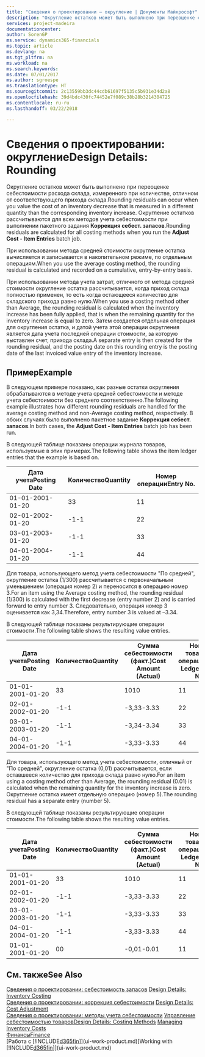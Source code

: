 ```yaml
---
title: "Сведения о проектировании — округление | Документы Майкрософт"
description: "Округление остатков может быть выполнено при переоценке себестоимости расхода склада, измеренного при количестве, отличном от соответствующего прихода склада. Округление остатков рассчитываются для всех методов учета себестоимости при выполнении пакетного задания **Коррекция себест. запасов**."
services: project-madeira
documentationcenter: 
author: SorenGP
ms.service: dynamics365-financials
ms.topic: article
ms.devlang: na
ms.tgt_pltfrm: na
ms.workload: na
ms.search.keywords: 
ms.date: 07/01/2017
ms.author: sgroespe
ms.translationtype: HT
ms.sourcegitcommit: 2c13559bb3dc44cdb61697f5135c5b931e34d2a8
ms.openlocfilehash: 39d4bdc430fc74452e7f089c38b28b3214304725
ms.contentlocale: ru-ru
ms.lasthandoff: 03/22/2018

---
```

# <a name="design-details-rounding"></a><span data-ttu-id="f4123-104">Сведения о проектировании: округление</span><span class="sxs-lookup"><span data-stu-id="f4123-104">Design Details: Rounding</span></span>
<span data-ttu-id="f4123-105">Округление остатков может быть выполнено при переоценке себестоимости расхода склада, измеренного при количестве, отличном от соответствующего прихода склада.</span><span class="sxs-lookup"><span data-stu-id="f4123-105">Rounding residuals can occur when you value the cost of an inventory decrease that is measured in a different quantity than the corresponding inventory increase.</span></span> <span data-ttu-id="f4123-106">Округление остатков рассчитываются для всех методов учета себестоимости при выполнении пакетного задания **Коррекция себест. запасов**.</span><span class="sxs-lookup"><span data-stu-id="f4123-106">Rounding residuals are calculated for all costing methods when you run the **Adjust Cost - Item Entries** batch job.</span></span>  

 <span data-ttu-id="f4123-107">При использовании метода средней стоимости округление остатка вычисляется и записывается в накопительном режиме, по отдельным операциям.</span><span class="sxs-lookup"><span data-stu-id="f4123-107">When you use the average costing method, the rounding residual is calculated and recorded on a cumulative, entry-by-entry basis.</span></span>  

 <span data-ttu-id="f4123-108">При использовании метода учета затрат, отличного от метода средней стоимости округление остатка рассчитывается, когда приход склада полностью применен, то есть когда остающееся количество для складского прихода равно нулю.</span><span class="sxs-lookup"><span data-stu-id="f4123-108">When you use a costing method other than Average, the rounding residual is calculated when the inventory increase has been fully applied, that is when the remaining quantity for the inventory increase is equal to zero.</span></span> <span data-ttu-id="f4123-109">Затем создается отдельная операция для округления остатка, и датой учета этой операции округления является дата учета последней операции стоимости, за которую выставлен счет, прихода склада.</span><span class="sxs-lookup"><span data-stu-id="f4123-109">A separate entry is then created for the rounding residual, and the posting date on this rounding entry is the posting date of the last invoiced value entry of the inventory increase.</span></span>  

## <a name="example"></a><span data-ttu-id="f4123-110">Пример</span><span class="sxs-lookup"><span data-stu-id="f4123-110">Example</span></span>  
 <span data-ttu-id="f4123-111">В следующем примере показано, как разные остатки округления обрабатываются в методе учета средней себестоимости и методе учета себестоимости без среднего соответственно.</span><span class="sxs-lookup"><span data-stu-id="f4123-111">The following example illustrates how different rounding residuals are handled for the average costing method and non-Average costing method, respectively.</span></span> <span data-ttu-id="f4123-112">В обоих случаях было выполнено пакетное задание **Коррекция себест. запасов**.</span><span class="sxs-lookup"><span data-stu-id="f4123-112">In both cases, the **Adjust Cost - Item Entries** batch job has been run.</span></span>  

 <span data-ttu-id="f4123-113">В следующей таблице показаны операции журнала товаров, используемые в этих примерах.</span><span class="sxs-lookup"><span data-stu-id="f4123-113">The following table shows the item ledger entries that the example is based on.</span></span>  

|<span data-ttu-id="f4123-114">Дата учета</span><span class="sxs-lookup"><span data-stu-id="f4123-114">Posting Date</span></span>|<span data-ttu-id="f4123-115">Количество</span><span class="sxs-lookup"><span data-stu-id="f4123-115">Quantity</span></span>|<span data-ttu-id="f4123-116">Номер операции</span><span class="sxs-lookup"><span data-stu-id="f4123-116">Entry No.</span></span>|  
|------------------|--------------|---------------|  
|<span data-ttu-id="f4123-117">01-01-20</span><span class="sxs-lookup"><span data-stu-id="f4123-117">01-01-20</span></span>|<span data-ttu-id="f4123-118">3</span><span class="sxs-lookup"><span data-stu-id="f4123-118">3</span></span>|<span data-ttu-id="f4123-119">1</span><span class="sxs-lookup"><span data-stu-id="f4123-119">1</span></span>|  
|<span data-ttu-id="f4123-120">02-01-20</span><span class="sxs-lookup"><span data-stu-id="f4123-120">02-01-20</span></span>|<span data-ttu-id="f4123-121">-1</span><span class="sxs-lookup"><span data-stu-id="f4123-121">-1</span></span>|<span data-ttu-id="f4123-122">2</span><span class="sxs-lookup"><span data-stu-id="f4123-122">2</span></span>|  
|<span data-ttu-id="f4123-123">03-01-20</span><span class="sxs-lookup"><span data-stu-id="f4123-123">03-01-20</span></span>|<span data-ttu-id="f4123-124">-1</span><span class="sxs-lookup"><span data-stu-id="f4123-124">-1</span></span>|<span data-ttu-id="f4123-125">3</span><span class="sxs-lookup"><span data-stu-id="f4123-125">3</span></span>|  
|<span data-ttu-id="f4123-126">04-01-20</span><span class="sxs-lookup"><span data-stu-id="f4123-126">04-01-20</span></span>|<span data-ttu-id="f4123-127">-1</span><span class="sxs-lookup"><span data-stu-id="f4123-127">-1</span></span>|<span data-ttu-id="f4123-128">4</span><span class="sxs-lookup"><span data-stu-id="f4123-128">4</span></span>|  

 <span data-ttu-id="f4123-129">Для товара, использующего метод учета себестоимости "По средней", округление остатка (1/300) рассчитывается с первоначальным уменьшением (операция номер 2) и переносится в операцию номер 3.</span><span class="sxs-lookup"><span data-stu-id="f4123-129">For an item using the Average costing method, the rounding residual (1/300) is calculated with the first decrease (entry number 2) and is carried forward to entry number 3.</span></span> <span data-ttu-id="f4123-130">Следовательно, операция номер 3 оценивается как 3,34.</span><span class="sxs-lookup"><span data-stu-id="f4123-130">Therefore, entry number 3 is valued at –3.34.</span></span>  

 <span data-ttu-id="f4123-131">В следующей таблице показаны результирующие операции стоимости.</span><span class="sxs-lookup"><span data-stu-id="f4123-131">The following table shows the resulting value entries.</span></span>  

|<span data-ttu-id="f4123-132">Дата учета</span><span class="sxs-lookup"><span data-stu-id="f4123-132">Posting Date</span></span>|<span data-ttu-id="f4123-133">Количество</span><span class="sxs-lookup"><span data-stu-id="f4123-133">Quantity</span></span>|<span data-ttu-id="f4123-134">Сумма себестоимости (факт.)</span><span class="sxs-lookup"><span data-stu-id="f4123-134">Cost Amount (Actual)</span></span>|<span data-ttu-id="f4123-135">Номер товарной операции</span><span class="sxs-lookup"><span data-stu-id="f4123-135">Item Ledger Entry No.</span></span>|<span data-ttu-id="f4123-136">Номер операции</span><span class="sxs-lookup"><span data-stu-id="f4123-136">Entry No.</span></span>|  
|------------------|--------------|----------------------------|---------------------------|---------------|  
|<span data-ttu-id="f4123-137">01-01-20</span><span class="sxs-lookup"><span data-stu-id="f4123-137">01-01-20</span></span>|<span data-ttu-id="f4123-138">3</span><span class="sxs-lookup"><span data-stu-id="f4123-138">3</span></span>|<span data-ttu-id="f4123-139">10</span><span class="sxs-lookup"><span data-stu-id="f4123-139">10</span></span>|<span data-ttu-id="f4123-140">1</span><span class="sxs-lookup"><span data-stu-id="f4123-140">1</span></span>|<span data-ttu-id="f4123-141">1</span><span class="sxs-lookup"><span data-stu-id="f4123-141">1</span></span>|  
|<span data-ttu-id="f4123-142">02-01-20</span><span class="sxs-lookup"><span data-stu-id="f4123-142">02-01-20</span></span>|<span data-ttu-id="f4123-143">-1</span><span class="sxs-lookup"><span data-stu-id="f4123-143">-1</span></span>|<span data-ttu-id="f4123-144">-3,33</span><span class="sxs-lookup"><span data-stu-id="f4123-144">-3.33</span></span>|<span data-ttu-id="f4123-145">2</span><span class="sxs-lookup"><span data-stu-id="f4123-145">2</span></span>|<span data-ttu-id="f4123-146">2</span><span class="sxs-lookup"><span data-stu-id="f4123-146">2</span></span>|  
|<span data-ttu-id="f4123-147">03-01-20</span><span class="sxs-lookup"><span data-stu-id="f4123-147">03-01-20</span></span>|<span data-ttu-id="f4123-148">-1</span><span class="sxs-lookup"><span data-stu-id="f4123-148">-1</span></span>|<span data-ttu-id="f4123-149">-3,34</span><span class="sxs-lookup"><span data-stu-id="f4123-149">-3.34</span></span>|<span data-ttu-id="f4123-150">3</span><span class="sxs-lookup"><span data-stu-id="f4123-150">3</span></span>|<span data-ttu-id="f4123-151">3</span><span class="sxs-lookup"><span data-stu-id="f4123-151">3</span></span>|  
|<span data-ttu-id="f4123-152">04-01-20</span><span class="sxs-lookup"><span data-stu-id="f4123-152">04-01-20</span></span>|<span data-ttu-id="f4123-153">-1</span><span class="sxs-lookup"><span data-stu-id="f4123-153">-1</span></span>|<span data-ttu-id="f4123-154">-3,33</span><span class="sxs-lookup"><span data-stu-id="f4123-154">-3.33</span></span>|<span data-ttu-id="f4123-155">4</span><span class="sxs-lookup"><span data-stu-id="f4123-155">4</span></span>|<span data-ttu-id="f4123-156">4</span><span class="sxs-lookup"><span data-stu-id="f4123-156">4</span></span>|  

 <span data-ttu-id="f4123-157">Для товара, использующего метод учета себестоимости, отличный от "По средней", округление остатка (0,01) рассчитывается, если оставшееся количество для прихода склада равно нулю.</span><span class="sxs-lookup"><span data-stu-id="f4123-157">For an item using a costing method other than Average, the rounding residual (0.01) is calculated when the remaining quantity for the inventory increase is zero.</span></span> <span data-ttu-id="f4123-158">Округление остатка имеет отдельную операцию (номер 5).</span><span class="sxs-lookup"><span data-stu-id="f4123-158">The rounding residual has a separate entry (number 5).</span></span>  

 <span data-ttu-id="f4123-159">В следующей таблице показаны результирующие операции стоимости.</span><span class="sxs-lookup"><span data-stu-id="f4123-159">The following table shows the resulting value entries.</span></span>  

|<span data-ttu-id="f4123-160">Дата учета</span><span class="sxs-lookup"><span data-stu-id="f4123-160">Posting Date</span></span>|<span data-ttu-id="f4123-161">Количество</span><span class="sxs-lookup"><span data-stu-id="f4123-161">Quantity</span></span>|<span data-ttu-id="f4123-162">Сумма себестоимости (факт.)</span><span class="sxs-lookup"><span data-stu-id="f4123-162">Cost Amount (Actual)</span></span>|<span data-ttu-id="f4123-163">Номер товарной операции</span><span class="sxs-lookup"><span data-stu-id="f4123-163">Item Ledger Entry No.</span></span>|<span data-ttu-id="f4123-164">Номер операции</span><span class="sxs-lookup"><span data-stu-id="f4123-164">Entry No.</span></span>|  
|------------------|--------------|----------------------------|---------------------------|---------------|  
|<span data-ttu-id="f4123-165">01-01-20</span><span class="sxs-lookup"><span data-stu-id="f4123-165">01-01-20</span></span>|<span data-ttu-id="f4123-166">3</span><span class="sxs-lookup"><span data-stu-id="f4123-166">3</span></span>|<span data-ttu-id="f4123-167">10</span><span class="sxs-lookup"><span data-stu-id="f4123-167">10</span></span>|<span data-ttu-id="f4123-168">1</span><span class="sxs-lookup"><span data-stu-id="f4123-168">1</span></span>|<span data-ttu-id="f4123-169">1</span><span class="sxs-lookup"><span data-stu-id="f4123-169">1</span></span>|  
|<span data-ttu-id="f4123-170">02-01-20</span><span class="sxs-lookup"><span data-stu-id="f4123-170">02-01-20</span></span>|<span data-ttu-id="f4123-171">-1</span><span class="sxs-lookup"><span data-stu-id="f4123-171">-1</span></span>|<span data-ttu-id="f4123-172">-3,33</span><span class="sxs-lookup"><span data-stu-id="f4123-172">-3.33</span></span>|<span data-ttu-id="f4123-173">2</span><span class="sxs-lookup"><span data-stu-id="f4123-173">2</span></span>|<span data-ttu-id="f4123-174">2</span><span class="sxs-lookup"><span data-stu-id="f4123-174">2</span></span>|  
|<span data-ttu-id="f4123-175">03-01-20</span><span class="sxs-lookup"><span data-stu-id="f4123-175">03-01-20</span></span>|<span data-ttu-id="f4123-176">-1</span><span class="sxs-lookup"><span data-stu-id="f4123-176">-1</span></span>|<span data-ttu-id="f4123-177">-3,33</span><span class="sxs-lookup"><span data-stu-id="f4123-177">-3.33</span></span>|<span data-ttu-id="f4123-178">3</span><span class="sxs-lookup"><span data-stu-id="f4123-178">3</span></span>|<span data-ttu-id="f4123-179">3</span><span class="sxs-lookup"><span data-stu-id="f4123-179">3</span></span>|  
|<span data-ttu-id="f4123-180">04-01-20</span><span class="sxs-lookup"><span data-stu-id="f4123-180">04-01-20</span></span>|<span data-ttu-id="f4123-181">-1</span><span class="sxs-lookup"><span data-stu-id="f4123-181">-1</span></span>|<span data-ttu-id="f4123-182">-3,33</span><span class="sxs-lookup"><span data-stu-id="f4123-182">-3.33</span></span>|<span data-ttu-id="f4123-183">4</span><span class="sxs-lookup"><span data-stu-id="f4123-183">4</span></span>|<span data-ttu-id="f4123-184">4</span><span class="sxs-lookup"><span data-stu-id="f4123-184">4</span></span>|  
|<span data-ttu-id="f4123-185">01-01-20</span><span class="sxs-lookup"><span data-stu-id="f4123-185">01-01-20</span></span>|<span data-ttu-id="f4123-186">0</span><span class="sxs-lookup"><span data-stu-id="f4123-186">0</span></span>|<span data-ttu-id="f4123-187">-0,01</span><span class="sxs-lookup"><span data-stu-id="f4123-187">-0.01</span></span>|<span data-ttu-id="f4123-188">1</span><span class="sxs-lookup"><span data-stu-id="f4123-188">1</span></span>|<span data-ttu-id="f4123-189">5</span><span class="sxs-lookup"><span data-stu-id="f4123-189">5</span></span>|  

## <a name="see-also"></a><span data-ttu-id="f4123-190">См. также</span><span class="sxs-lookup"><span data-stu-id="f4123-190">See Also</span></span>  
 <span data-ttu-id="f4123-191">[Сведения о проектировании: себестоимость запасов](design-details-inventory-costing.md) </span><span class="sxs-lookup"><span data-stu-id="f4123-191">[Design Details: Inventory Costing](design-details-inventory-costing.md) </span></span>  
 <span data-ttu-id="f4123-192">[Сведения о проектировании: коррекция себестоимости](design-details-cost-adjustment.md) </span><span class="sxs-lookup"><span data-stu-id="f4123-192">[Design Details: Cost Adjustment](design-details-cost-adjustment.md) </span></span>  
 <span data-ttu-id="f4123-193">[Сведения о проектировании: методы учета себестоимости](design-details-costing-methods.md) [Управление себестоимостью товаров](finance-manage-inventory-costs.md)</span><span class="sxs-lookup"><span data-stu-id="f4123-193">[Design Details: Costing Methods](design-details-costing-methods.md) [Managing Inventory Costs](finance-manage-inventory-costs.md)</span></span>  
 [<span data-ttu-id="f4123-194">Финансы</span><span class="sxs-lookup"><span data-stu-id="f4123-194">Finance</span></span>](finance.md)  
 <span data-ttu-id="f4123-195">[Работа с [!INCLUDE[d365fin](includes/d365fin_md.md)]](ui-work-product.md)</span><span class="sxs-lookup"><span data-stu-id="f4123-195">[Working with [!INCLUDE[d365fin](includes/d365fin_md.md)]](ui-work-product.md)</span></span>

